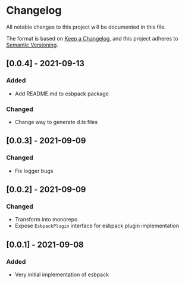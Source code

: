 # Changelog
All notable changes to this project will be documented in this file.

The format is based on [Keep a Changelog](https://keepachangelog.com/en/1.0.0/),
and this project adheres to [Semantic Versioning](https://semver.org/spec/v2.0.0.html).

## [0.0.4] - 2021-09-13
### Added
- Add README.md to esbpack package

### Changed
- Change way to generate d.ts files

## [0.0.3] - 2021-09-09
### Changed
- Fix logger bugs

## [0.0.2] - 2021-09-09
### Changed
- Transform into monorepo
- Expose `EsbpackPlugin` interface for esbpack plugin implementation

## [0.0.1] - 2021-09-08
### Added
- Very initial implementation of esbpack
